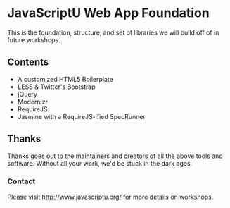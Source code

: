 # JavaScriptU Web App Foundation

This is the foundation, structure, and set of libraries we will build off of in future workshops.

## Contents

- A customized HTML5 Boilerplate
- LESS & Twitter's Bootstrap
- jQuery
- Modernizr
- RequireJS
- Jasmine with a RequireJS-ified SpecRunner

## Thanks

Thanks goes out to the maintainers and creators of all the above tools and software. Without all your work, we'd be stuck in the dark ages.

### Contact
Please visit http://www.javascriptu.org/ for more details on workshops.
